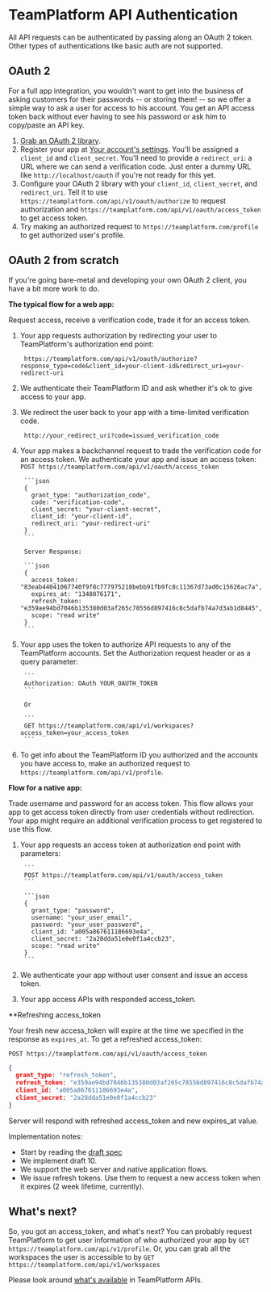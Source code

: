 TeamPlatform API Authentication
============================

All API requests can be authenticated by passing along an OAuth 2 token. Other types of authentications like basic auth are not supported.

OAuth 2
-------

For a full app integration, you wouldn't want to get into the business of asking
customers for their passwords -- or storing them! -- so we offer a simple way to
ask a user for access to his account. You get an API access token back without
ever having to see his password or ask him to copy/paste an API key.

1. [Grab an OAuth 2 library](http://oauth.net/code/).
2. Register your app at [Your account's settings](https://teamplatform.com/settings#tab-api-s). You'll be assigned a `client_id` and `client_secret`. You'll need to provide a `redirect_uri`: a URL where we can send a verification code. Just enter a dummy URL like `http://localhost/oauth` if you're not ready for this yet.
3. Configure your OAuth 2 library with your `client_id`, `client_secret`, and `redirect_uri`. Tell it to use `https://teamplatform.com/api/v1/oauth/authorize` to request authorization and `https://teamplatform.com/api/v1/oauth/access_token` to get access token.
4. Try making an authorized request to `https://teamplatform.com/profile` to get authorized user's profile.

OAuth 2 from scratch
--------------------

If you're going bare-metal and developing your own OAuth 2 client, you have a bit more work to do.

**The typical flow for a web app:**

Request access, receive a verification code, trade it for an access token.

1. Your app requests authorization by redirecting your user to TeamPlatform's authorization end point:

        https://teamplatform.com/api/v1/oauth/authorize?response_type=code&client_id=your-client-id&redirect_uri=your-redirect-uri

2. We authenticate their TeamPlatform ID and ask whether it's ok to give access to your app.

3. We redirect the user back to your app with a time-limited verification code.

        http://your_redirect_uri?code=issued_verification_code

4. Your app makes a backchannel request to trade the verification code for an access token. We authenticate your app and issue an access token:
        ```
        POST https://teamplatform.com/api/v1/oauth/access_token
        ```
        
        ```json
        {
          grant_type: "authorization_code",
          code: "verification-code",
          client_secret: "your-client-secret",
          client_id: "your-client-id",
          redirect_uri: "your-redirect-uri"
        }
        ```
        
        Server Response:
        
        ```json
        {
          access_token: "83eab44041067740f9f8c777975218bebb91fb9fc8c11367d73ad0c15626ac7a",
          expires_at: "1348076171",
          refresh_token: "e359ae94bd7046b135380d03af265c78556d897416c8c5dafb74a7d3ab1d8445",
          scope: "read write"
        }
        ```

5. Your app uses the token to authorize API requests to any of the TeamPlatform accounts. Set the Authorization request header or as a query parameter:
        
        ```
        Authorization: OAuth YOUR_OAUTH_TOKEN
        ```
        
        Or
        
        ```
        GET https://teamplatform.com/api/v1/workspaces?access_token=your_access_token
        ```

6. To get info about the TeamPlatform ID you authorized and the accounts you have access to, make an authorized request to `https://teamplatform.com/api/v1/profile`.

**Flow for a native app:**

Trade username and password for an access token.
This flow allows your app to get access token directly from user credentials without redirection.
Your app might require an additional verification process to get registered to use this flow.

1. Your app requests an access token at authorization end point with parameters:

        ```
        POST https://teamplatform.com/api/v1/oauth/access_token
        ```
        
        ```json
        {
          grant_type: "password",
          username: "your_user_email",
          password: "your_user_password",
          client_id: "a005a867611186693e4a",
          client_secret: "2a28dda51e0e0f1a4ccb23",
          scope: "read write"
        }
        ```

2. We authenticate your app without user consent and issue an access token.

3. Your app access APIs with responded access_token.

**Refreshing access_token

Your fresh new access_token will expire at the time we specified in the response as `expires_at`.
To get a refreshed access_token:
        
```
POST https://teamplatform.com/api/v1/oauth/access_token
```

```json
{
  grant_type: "refresh_token",
  refresh_token: "e359ae94bd7046b135380d03af265c78556d897416c8c5dafb74a7d3ab1d8445",
  client_id: "a005a867611186693e4a",
  client_secret: "2a28dda51e0e0f1a4ccb23"
}
```
        
Server will respond with refreshed access_token and new expires_at value.

Implementation notes:

* Start by reading the [draft spec](http://tools.ietf.org/html/draft-ietf-oauth-v2)
* We implement draft 10.
* We support the web server and native application flows.
* We issue refresh tokens. Use them to request a new access token when it expires (2 week lifetime, currently).

What's next?
---------

So, you got an access_token, and what's next? You can probably request TeamPlatform to get user information of who authorized your app by `GET https://teamplatform.com/api/v1/profile`. Or, you can grab all the workspaces the user is accessible to by `GET https://teamplatform.com/api/v1/workspaces`

Please look around [what's available](https://github.com/vispower/teamplatform-api#api-ready-for-use) in TeamPlatform APIs.